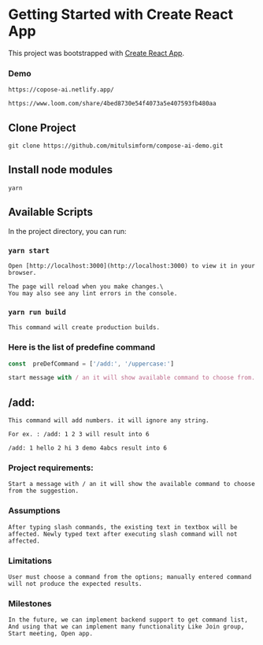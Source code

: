 # Getting Started with Create React App

This project was bootstrapped with [Create React App](https://github.com/facebook/create-react-app).

### Demo

```
https://copose-ai.netlify.app/
```

```
https://www.loom.com/share/4bed8730e54f4073a5e407593fb480aa
```

## Clone Project

```
git clone https://github.com/mitulsimform/compose-ai-demo.git
```

## Install node modules

```
yarn
```

## Available Scripts

In the project directory, you can run:

### `yarn start`

```Runs the app in the development mode.\
Open [http://localhost:3000](http://localhost:3000) to view it in your browser.

The page will reload when you make changes.\
You may also see any lint errors in the console.
```

### `yarn run build`

```
This command will create production builds.
```

### Here is the list of predefine command

```js
const  preDefCommand = ['/add:', '/uppercase:']

start message with / an it will show available command to choose from. Because of time limitation, manual typing command will not work as expected.

```

<h2>/add:</h2>

```
This command will add numbers. it will ignore any string.

For ex. : /add: 1 2 3 will result into 6

/add: 1 hello 2 hi 3 demo 4abcs result into 6

```

### Project requirements:

```
Start a message with / an it will show the available command to choose from the suggestion.
```

### Assumptions

```
After typing slash commands, the existing text in textbox will be affected. Newly typed text after executing slash command will not affected.
```

### Limitations

```
User must choose a command from the options; manually entered command will not produce the expected results.
```

### Milestones

```
In the future, we can implement backend support to get command list, And using that we can implement many functionality Like Join group, Start meeting, Open app.
```

